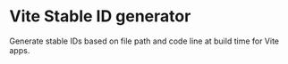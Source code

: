 # Vite Stable ID generator

Generate stable IDs based on file path and code line at build time for Vite apps.
